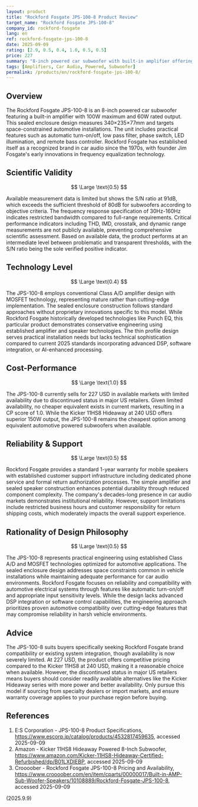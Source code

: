 ```yaml
---
layout: product
title: "Rockford Fosgate JPS-100-8 Product Review"
target_name: "Rockford Fosgate JPS-100-8"
company_id: rockford-fosgate
lang: en
ref: rockford-fosgate-jps-100-8
date: 2025-09-09
rating: [2.9, 0.5, 0.4, 1.0, 0.5, 0.5]
price: 227
summary: "8-inch powered car subwoofer with built-in amplifier offering practical automotive functionality with premium brand positioning and limited availability"
tags: [Amplifiers, Car Audio, Powered, Subwoofer]
permalink: /products/en/rockford-fosgate-jps-100-8/
---
```

## Overview

The Rockford Fosgate JPS-100-8 is an 8-inch powered car subwoofer featuring a built-in amplifier with 100W maximum and 60W rated output. This sealed enclosure design measures 340×235×77mm and targets space-constrained automotive installations. The unit includes practical features such as automatic turn-on/off, low pass filter, phase switch, LED illumination, and remote bass controller. Rockford Fosgate has established itself as a recognized brand in car audio since the 1970s, with founder Jim Fosgate's early innovations in frequency equalization technology.

## Scientific Validity

$$ \Large \text{0.5} $$

Available measurement data is limited but shows the S/N ratio at 91dB, which exceeds the sufficient threshold of 80dB for subwoofers according to objective criteria. The frequency response specification of 30Hz-160Hz indicates restricted bandwidth compared to full-range requirements. Critical performance indicators including THD, IMD, crosstalk, and dynamic range measurements are not publicly available, preventing comprehensive scientific assessment. Based on available data, the product performs at an intermediate level between problematic and transparent thresholds, with the S/N ratio being the sole verified positive indicator.

## Technology Level

$$ \Large \text{0.4} $$

The JPS-100-8 employs conventional Class A/D amplifier design with MOSFET technology, representing mature rather than cutting-edge implementation. The sealed enclosure construction follows standard approaches without proprietary innovations specific to this model. While Rockford Fosgate historically developed technologies like Punch EQ, this particular product demonstrates conservative engineering using established amplifier and speaker technologies. The thin profile design serves practical installation needs but lacks technical sophistication compared to current 2025 standards incorporating advanced DSP, software integration, or AI-enhanced processing.

## Cost-Performance

$$ \Large \text{1.0} $$

The JPS-100-8 currently sells for 227 USD in available markets with limited availability due to discontinued status in major US retailers. Given limited availability, no cheaper equivalent exists in current markets, resulting in a CP score of 1.0. While the Kicker 11HS8 Hideaway at 240 USD offers superior 150W output, the JPS-100-8 remains the cheapest option among equivalent automotive powered subwoofers when available.

## Reliability & Support

$$ \Large \text{0.5} $$

Rockford Fosgate provides a standard 1-year warranty for mobile speakers with established customer support infrastructure including dedicated phone service and formal return authorization processes. The simple amplifier and sealed speaker construction enhances potential durability through reduced component complexity. The company's decades-long presence in car audio markets demonstrates institutional reliability. However, support limitations include restricted business hours and customer responsibility for return shipping costs, which moderately impacts the overall support experience.

## Rationality of Design Philosophy

$$ \Large \text{0.5} $$

The JPS-100-8 represents practical engineering using established Class A/D and MOSFET technologies optimized for automotive applications. The sealed enclosure design addresses space constraints common in vehicle installations while maintaining adequate performance for car audio environments. Rockford Fosgate focuses on reliability and compatibility with automotive electrical systems through features like automatic turn-on/off and appropriate input sensitivity levels. While the design lacks advanced DSP integration or software control capabilities, the engineering approach prioritizes proven automotive compatibility over cutting-edge features that may compromise reliability in harsh vehicle environments.

## Advice

The JPS-100-8 suits buyers specifically seeking Rockford Fosgate brand compatibility or existing system integration, though availability is now severely limited. At 227 USD, the product offers competitive pricing compared to the Kicker 11HS8 at 240 USD, making it a reasonable choice when available. However, the discontinued status in major US retailers means buyers should consider readily available alternatives like the Kicker Hideaway series with more power and better availability. Only pursue this model if sourcing from specialty dealers or import markets, and ensure warranty coverage applies to your purchase region before buying.

## References

1. E:S Corporation - JPS-100-8 Product Specifications, https://www.escorp.jp/catalog/products/4532817459635, accessed 2025-09-09
2. Amazon - Kicker 11HS8 Hideaway Powered 8-Inch Subwoofer, https://www.amazon.com/Kicker-11HS8-Hideaway-Certified-Refurbished/dp/B01LXDIEBP, accessed 2025-09-09
3. Croooober - Rockford Fosgate JPS-100-8 Pricing and Availability, https://www.croooober.com/en/item/cparts/00000017/Built-in-AMP-Sub-Woofer-Speakers/10108889/Rockford-Fosgate-JPS-100-8, accessed 2025-09-09

(2025.9.9)